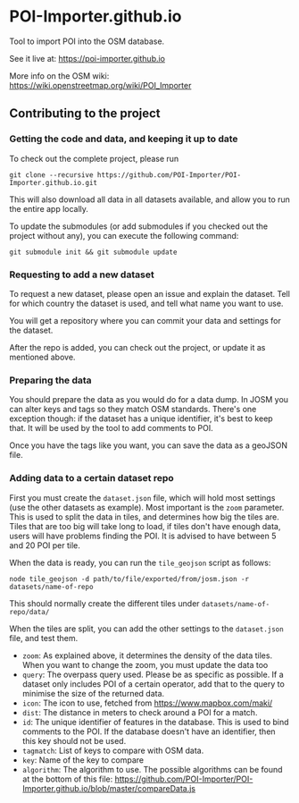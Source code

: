 # POI-Importer.github.io
Tool to import POI into the OSM database.

See it live at:
https://poi-importer.github.io

More info on the OSM wiki:
https://wiki.openstreetmap.org/wiki/POI_Importer

## Contributing to the project

### Getting the code and data, and keeping it up to date

To check out the complete project, please run

`git clone --recursive https://github.com/POI-Importer/POI-Importer.github.io.git`

This will also download all data in all datasets available, and allow you to run the entire app locally.

To update the submodules (or add submodules if you checked out the project without any),
you can execute the following command:

`git submodule init && git submodule update`

### Requesting to add a new dataset

To request a new dataset, please open an issue and explain the dataset. Tell for which country the dataset is used,
and tell what name you want to use.

You will get a repository where you can commit your data and settings for the dataset.

After the repo is added, you can check out the project, or update it as mentioned above.

### Preparing the data

You should prepare the data as you would do for a data dump. In JOSM you can alter keys and tags so they match OSM
standards. There's one exception though: if the dataset has a unique identifier, it's best to keep that. It will
be used by the tool to add comments to POI.

Once you have the tags like you want, you can save the data as a geoJSON file.

### Adding data to a certain dataset repo

First you must create the `dataset.json` file, which will hold most settings (use the other datasets as example).
Most important is the `zoom` parameter. This is used to split the data in tiles,
and determines how big the tiles are. Tiles that are too big will take long to load, if tiles don't have enough 
data, users will have problems finding the POI. It is advised to have between 5 and 20 POI per tile.

When the data is ready, you can run the `tile_geojson` script as follows:

`node tile_geojson -d path/to/file/exported/from/josm.json -r datasets/name-of-repo`

This should normally create the different tiles under `datasets/name-of-repo/data/`

When the tiles are split, you can add the other settings to the `dataset.json` file, and test them.

* `zoom`: As explained above, it determines the density of the data tiles. When you want to change the zoom,
you must update the data too
* `query`: The overpass query used. Please be as specific as possible. If a dataset only includes POI of a
certain operator, add that to the query to minimise the size of the returned data.
* `icon`: The icon to use, fetched from https://www.mapbox.com/maki/
* `dist`: The distance in meters to check around a POI for a match.
* `id`: The unique identifier of features in the database. This is used to bind comments to the POI.
If the database doesn't have an identifier, then this key should not be used.
* `tagmatch`: List of keys to compare with OSM data.
 * `key`: Name of the key to compare
 * `algorithm`: The algorithm to use. The possible algorithms can be found at the bottom of this file: 
https://github.com/POI-Importer/POI-Importer.github.io/blob/master/compareData.js


